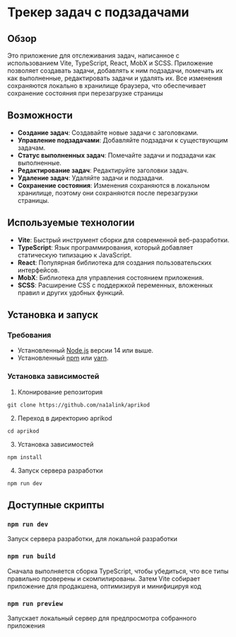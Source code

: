 # Трекер задач с подзадачами

## Обзор

Это приложение для отслеживания задач, написанное с использованием Vite, TypeScript, React, MobX и SCSS. Приложение позволяет создавать задачи, добавлять к ним подзадачи, помечать их как выполненные, редактировать задачи и удалять их. Все изменения сохраняются локально в хранилище браузера, что обеспечивает сохранение состояния при перезагрузке страницы

## Возможности

- **Создание задач**: Создавайте новые задачи с заголовками.
- **Управление подзадачами**: Добавляйте подзадачи к существующим задачам.
- **Статус выполненных задач**: Помечайте задачи и подзадачи как выполненные.
- **Редактирование задач**: Редактируйте заголовки задач.
- **Удаление задач**: Удаляйте задачи и подзадачи.
- **Сохранение состояния**: Изменения сохраняются в локальном хранилище, поэтому они сохраняются после перезагрузки страницы.

## Используемые технологии

- **Vite**: Быстрый инструмент сборки для современной веб-разработки.
- **TypeScript**: Язык программирования, который добавляет статическую типизацию к JavaScript.
- **React**: Популярная библиотека для создания пользовательских интерфейсов.
- **MobX**: Библиотека для управления состоянием приложения.
- **SCSS**: Расширение CSS с поддержкой переменных, вложенных правил и других удобных функций.

## Установка и запуск

### Требования

- Установленный [Node.js](https://nodejs.org/) версии 14 или выше.
- Установленный [npm](https://www.npmjs.com/) или [yarn](https://yarnpkg.com/).

### Установка зависимостей

1. Клонирование репозитория

`git clone https://github.com/na1alink/aprikod`

2. Переход в директорию aprikod

`cd aprikod`

3. Установка зависимостей

`npm install`

4. Запуск сервера разработки

`npm run dev`



## Доступные скрипты

### `npm run dev`
Запуск сервера разработки, для локальной разработки

### `npm run build`
Сначала выполняется сборка TypeScript, чтобы убедиться, что все типы правильно проверены и скомпилированы. Затем Vite собирает приложение для продакшена, оптимизируя и минифицируя код

### `npm run preview`
Запускает локальный сервер для предпросмотра собранного приложения
